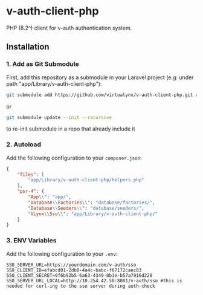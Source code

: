 # v-auth-client-php

PHP (8.2^) client for v-auth authentication system.

## Installation

### 1. Add as Git Submodule
First, add this repository as a submodule in your Laravel project (e.g: under path "app/Library/v-auth-client-php"):

```bash
git submodule add https://github.com/virtualynx/v-auth-client-php.git app/Library/v-auth-client-php
```
or
```bash
git submodule update --init --recursive
```
to re-init submodule in a repo that already include it

### 2. Autoload
Add the following configuration to your `composer.json`:

```json
{
    "files": [
        "app/Library/v-auth-client-php/helpers.php"
    ],
    "psr-4": {
        "App\\": "app/",
        "Database\\Factories\\": "database/factories/",
        "Database\\Seeders\\": "database/seeders/",
        "VLynx\\Sso\\": "app/Library/v-auth-client-php/"
    }
}
```

### 3. ENV Variables
Add the following configuration to your `.env`:

```
SSO_SERVER_URL=https://yourdomain.com/v-auth/sso
SSO_CLIENT_ID=efabcd01-2db8-4a4c-babc-f67172caec83
SSO_CLIENT_SECRET=9f6b92b5-6a63-4349-8b1e-b57a7916d228
SSO_SERVER_URL_LOCAL=http://10.254.42.58:8081/v-auth/sso #this is needed for curl-ing to the sso server during auth-check
```
